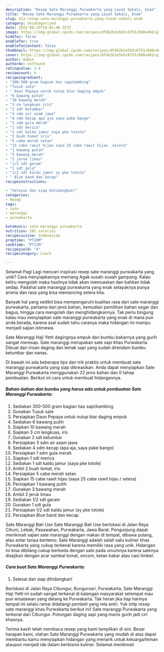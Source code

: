 ```yaml
---
description: "Resep Sate Maranggi Purwakarta yang Lezat Sekali, Enak"
title: "Resep Sate Maranggi Purwakarta yang Lezat Sekali, Enak"
slug: 412-resep-sate-maranggi-purwakarta-yang-lezat-sekali-enak
category: Uncategorized
date: 2022-08-25T14:01:48.357Z
image: https://img-global.cpcdn.com/recipes/dfd62b1e5b5c0753/680x482cq70/sate-maranggi-purwakarta-foto-resep-utama.jpg
hideToc: false
enableToc: true
enableTocContent: false
thumbnail: https://img-global.cpcdn.com/recipes/dfd62b1e5b5c0753/680x482cq70/sate-maranggi-purwakarta-foto-resep-utama.jpg
cover: https://img-global.cpcdn.com/recipes/dfd62b1e5b5c0753/680x482cq70/sate-maranggi-purwakarta-foto-resep-utama.jpg
author: Admin
authorAv: notfound
ratingvalue: 3.4
reviewcount: 9
recipeingredient:
- "300-500 gram bagian has sapikambing"
- "Tusuk sate"
- " Daun Pepaya untuk nutup biar daging empuk"
- "6 bawang putih"
- "10 bawang merah"
- "3 cm lengkuas iris"
- "2 sdt ketumbar"
- "3 sdm air asam jawa"
- "4 sdm kecap apa aja saya pake bango"
- "1 sdm gula merah"
- "1 sdt merica"
- "1 sdt kaldu jamur saya pke totole"
- "2 buah tomat iris"
- "5 cabe merah setan"
- "15 cabe rawit hijau saya 25 cabe rawit hijau  selera"
- "1 bawang putih"
- "3 bawang merah"
- "2 jeruk limau"
- "1/2 sdt garam"
- "1 sdt gula"
- "1/2 sdt kaldu jamur sy pke totole"
- " Blue band dan kecap"
recipeinstructions:

- "Selesai dan siap dihidangkan!"
categories:
- Resep
tags:
- sate
- maranggi
- purwakarta

katakunci: sate maranggi purwakarta 
nutrition: 281 calories
recipecuisine: Indonesian
preptime: "PT28M"
cooktime: "PT31M"
recipeyield: "4"
recipecategory: Lunch

---
```



Selamat Pagi Lagi mencari inspirasi resep sate maranggi purwakarta yang unik? Cara menyiapkannya memang Agak susah-susah gampang. Kalau keliru mengolah maka hasilnya tidak akan memuaskan dan bahkan tidak sedap. Padahal sate maranggi purwakarta yang enak selayaknya punya aroma dan rasa yang bisa memancing selera kita.


Banyak hal yang sedikit bisa mempengaruhi kualitas rasa dari sate maranggi purwakarta, pertama dari jenis bahan, kemudian pemilihan bahan segar dan bagus, hingga cara mengolah dan menghidangkannya. Tak perlu bingung kalau mau menyiapkan sate maranggi purwakarta yang enak di mana pun anda berada, karena asal sudah tahu caranya maka hidangan ini mampu menjadi sajian istimewa.

Sate Maranggi Haji Yetti dagingnya empuk dan bumbu bakarnya yang gurih sangat meresap. Sate maranggi merupakan sate sapi khas Purwakarta. Dibuat dari irisan daging dan lemak sapi yang sudah direndam bumbu ketumbar dan nanas.


Di bawah ini ada beberapa tips dan trik praktis untuk membuat sate maranggi purwakarta yang siap dikreasikan. Anda dapat menyiapkan Sate Maranggi Purwakarta menggunakan 22 jenis bahan dan 0 tahap pembuatan. Berikut ini cara untuk membuat hidangannya.

<!--inarticleads1-->

##### Bahan-bahan dan bumbu yang harus ada untuk pembuatan Sate Maranggi Purwakarta:

1. Sediakan 300-500 gram bagian has sapi/kambing
1. Gunakan Tusuk sate
1. Persiapkan  Daun Pepaya untuk nutup biar daging empuk
1. Sediakan 6 bawang putih
1. Siapkan 10 bawang merah
1. Siapkan 3 cm lengkuas, iris
1. Gunakan 2 sdt ketumbar
1. Persiapkan 3 sdm air asam jawa
1. Sediakan 4 sdm kecap (apa aja, saya pake bango)
1. Persiapkan 1 sdm gula merah
1. Siapkan 1 sdt merica
1. Sediakan 1 sdt kaldu jamur (saya pke totole)
1. Ambil 2 buah tomat, iris
1. Persiapkan 5 cabe merah setan
1. Siapkan 15 cabe rawit hijau (saya 25 cabe rawit hijau / selera)
1. Persiapkan 1 bawang putih
1. Gunakan 3 bawang merah
1. Ambil 2 jeruk limau
1. Sediakan 1/2 sdt garam
1. Gunakan 1 sdt gula
1. Persiapkan 1/2 sdt kaldu jamur (sy pke totole)
1. Persiapkan  Blue band dan kecap


Sate Maranggi Bah Use Sate Maranggi Bah Use berlokasi di Jalan Raya Cihuni, Lebak, Pasawahan, Purwakarta, Jawa Barat. Pengunjung dapat menikmati sajian sate maranggi dengan makan di tempat, dibawa pulang, atau antar tanpa bertemu. Sate Maranggi adalah salah satu kuliner khas Purwakarta yang cukup terkenal karena memiliki rasa yang unik. Hidangan ini bisa dibilang cukup berbeda dengan sate pada umumnya karena satenya disajikan dengan acar sambal tomat, oncom, ketan bakar atau nasi timbel. 

<!--inarticleads2-->

##### Cara buat Sate Maranggi Purwakarta:


1. Selesai dan siap dihidangkan!

Berlokasi di Jalan Raya Cibungur, Bungursari, Purwakarta, Sate Maranggi Haji Yetti ini sudah sangat terkenal di kalangan masyarakat setempat mau pun wisatawan yang datang ke Purwakarta. Tak heran jika tiap harinya tempat ini selalu ramai didatangi pembeli yang rela antri. Yuk intip resep sate maranggi khas Purwakarta berikut ini! Sate maranggi Purwakarta yang terkenal dari Cibungur. Potongan daging sapi yang manis gurih jadi ciri khasnya. 

Terima kasih telah membaca resep yang kami tampilkan di sini. Besar harapan kami, olahan Sate Maranggi Purwakarta yang mudah di atas dapat membantu kamu menyiapkan hidangan yang menarik untuk keluarga/teman ataupun menjadi ide dalam berbisnis kuliner. Selamat menikmati
